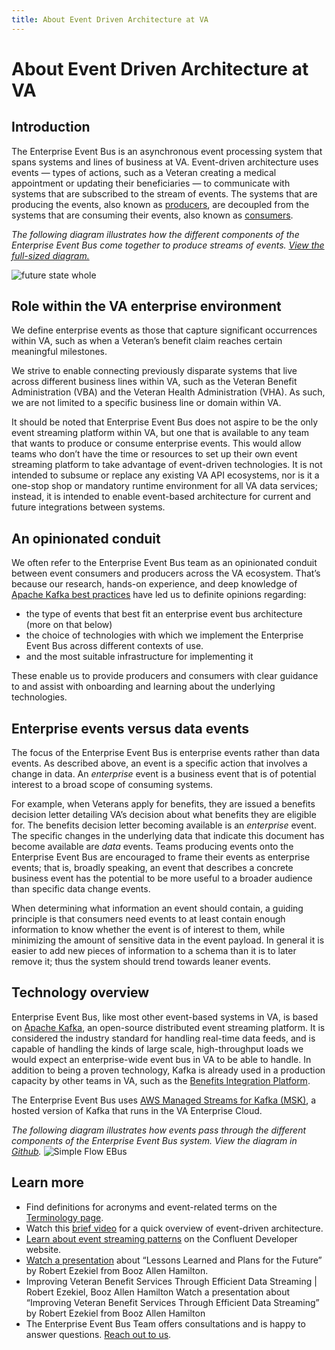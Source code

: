 ```yaml
---
title: About Event Driven Architecture at VA
---
```


# About Event Driven Architecture at VA

## Introduction
The Enterprise Event Bus is an asynchronous event processing system that spans systems and lines of business at VA. Event-driven architecture uses events &mdash; types of actions, such as a Veteran creating a medical appointment or updating their beneficiaries &mdash; to communicate with systems that are subscribed to the stream of events. The systems that are producing the events, also known as [producers](https://department-of-veterans-affairs.github.io/ves-event-bus-developer-portal/produce-events/), are decoupled from the systems that are consuming their events, also known as [consumers](https://department-of-veterans-affairs.github.io/ves-event-bus-developer-portal/consume-events/).

_The following diagram illustrates how the different components of the Enterprise Event Bus come together to produce streams of events. [View the full-sized diagram.](https://github.com/department-of-veterans-affairs/VES/blob/master/research/Event%20Bus/Diagrams/future%20state%20whole.png)_

![future state whole](https://github.com/department-of-veterans-affairs/ves-event-bus-developer-portal/assets/95644573/f0dfe62a-8509-459c-bd9a-074e0babb22b)


## Role within the VA enterprise environment

We define enterprise events as those that capture significant occurrences within VA, such as when a Veteran’s benefit claim reaches certain meaningful milestones.

We strive to enable connecting previously disparate systems that live across different business lines within VA, such as the Veteran Benefit Administration (VBA) and the Veteran Health Administration (VHA). As such, we are not limited to a specific business line or domain within VA.

It should be noted that Enterprise Event Bus does not aspire to be the only event streaming platform within VA, but one that is available to any team that wants to produce or consume enterprise events. This would allow teams who don’t have the time or resources to set up their own event streaming platform to take advantage of event-driven technologies. It is not intended to subsume or replace any existing VA API ecosystems, nor is it a one-stop shop or mandatory runtime environment for all VA data services; instead, it is intended to enable event-based architecture for current and future integrations between systems.

## An opinionated conduit

We often refer to the Enterprise Event Bus team as an opinionated conduit between event consumers and producers across the VA ecosystem. That’s because our research, hands-on experience, and deep knowledge of [Apache Kafka best practices](https://github.com/department-of-veterans-affairs/VES/blob/master/research/Event%20Bus/ADR/ADR%20event%20design.md) have led us to definite opinions regarding:
* the type of events that best fit an enterprise event bus architecture (more on that below)
* the choice of technologies with which we implement the Enterprise Event Bus across different contexts of use. 
* and the most suitable infrastructure for implementing it 

These enable us to provide producers and consumers with clear guidance to and assist with onboarding and learning about the underlying technologies.

## Enterprise events versus data events

The focus of the Enterprise Event Bus is enterprise events rather than data events. As described above, an event is a specific action that involves a change in data. An _enterprise_ event is a business event that is of potential interest to a broad scope of consuming systems. 

For example, when Veterans apply for benefits, they are issued a benefits decision letter detailing VA’s decision about what benefits they are eligible for. The benefits decision letter becoming available is an _enterprise_ event. The specific changes in the underlying data that indicate this document has become available are _data_ events. Teams producing events onto the Enterprise Event Bus are encouraged to frame their events as enterprise events; that is, broadly speaking, an event that describes a concrete business event has the potential to be more useful to a broader audience than specific data change events. 

When determining what information an event should contain, a guiding principle is that consumers need events to at least contain enough information to know whether the event is of interest to them, while minimizing the amount of sensitive data in the event payload. In general it is easier to add new pieces of information to a schema than it is to later remove it; thus the system should trend towards leaner events.

##  Technology overview

Enterprise Event Bus, like most other event-based systems in VA, is based on [Apache Kafka](https://kafka.apache.org/), an open-source distributed event streaming platform. It is considered the industry standard for handling real-time data feeds, and is capable of handling the kinds of large scale, high-throughput loads we would expect an enterprise-wide event bus in VA to be able to handle. In addition to being a proven technology, Kafka is already used in a production capacity by other teams in VA, such as the [Benefits Integration Platform](https://confluence.devops.va.gov/pages/viewpage.action?spaceKey=VAExternal&title=Benefits+Integration+Events).

The Enterprise Event Bus uses [AWS Managed Streams for Kafka (MSK)](https://docs.aws.amazon.com/msk/index.html), a hosted version of Kafka that runs in the VA Enterprise Cloud. 

_The following diagram illustrates how events pass through the different components of the Enterprise Event Bus system. View the diagram in [Github](https://github.com/department-of-veterans-affairs/VES/blob/master/research/Event%20Bus/Diagrams/Data%20Flow.jpeg)._
![Simple Flow EBus](https://github.com/department-of-veterans-affairs/ves-event-bus-developer-portal/assets/95644573/61c8f134-7228-4735-b9df-c0e1985d9eaa)

## Learn more
* Find definitions for acronyms and event-related terms on the [Terminology page](./terminology.md).
* Watch this [brief video](https://www.youtube.com/watch?v=R6tUoxx2gVY) for a quick overview of event-driven architecture.
* [Learn about event streaming patterns](https://developer.confluent.io/patterns/) on the Confluent Developer website.
* [Watch a presentation](https://www.confluent.io/events/kafka-summit-americas-2021/improving-veteran-benefit-services-through-efficient-data-streaming/) about “Lessons Learned and Plans for the Future” by Robert Ezekiel from Booz Allen Hamilton.
* Improving Veteran Benefit Services Through Efficient Data Streaming | Robert Ezekiel, Booz Allen Hamilton Watch a presentation about “Improving Veteran Benefit Services Through Efficient Data Streaming” by Robert Ezekiel from Booz Allen Hamilton
* The Enterprise Event Bus Team offers consultations and is happy to answer questions. [Reach out to us](./get-support.md).
